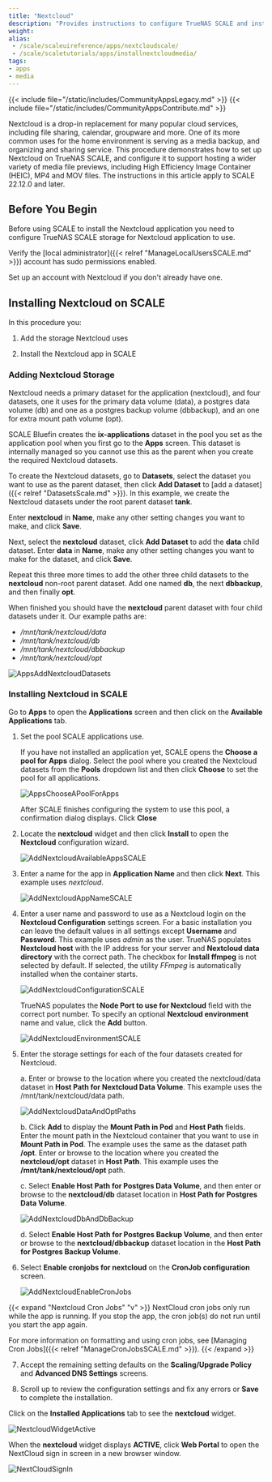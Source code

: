 ```yaml
---
title: "Nextcloud"
description: "Provides instructions to configure TrueNAS SCALE and install Nextcloud to support hosting a wider variety of media file previews such as HEIC, Mp4 and MOV files."
weight:
alias:
 - /scale/scaleuireference/apps/nextcloudscale/
 - /scale/scaletutorials/apps/installnextcloudmedia/
tags:
- apps
- media
---
```


{{< include file="/static/includes/CommunityAppsLegacy.md" >}}
{{< include file="/static/includes/CommunityAppsContribute.md" >}}

Nextcloud is a drop-in replacement for many popular cloud services, including file sharing, calendar, groupware and more.
One of its more common uses for the home environment is serving as a media backup, and organizing and sharing service.
This procedure demonstrates how to set up Nextcloud on TrueNAS SCALE, and configure it to support hosting a wider variety of media file previews, including High Efficiency Image Container (HEIC), MP4 and MOV files.
The instructions in this article apply to SCALE 22.12.0 and later.

## Before You Begin

Before using SCALE to install the Nextcloud application you need to configure TrueNAS SCALE storage for Nextcloud application to use.

Verify the [local administrator]({{< relref "ManageLocalUsersSCALE.md" >}}) account has sudo permissions enabled.

Set up an account with Nextcloud if you don't already have one.

## Installing Nextcloud on SCALE

In this procedure you:

1. Add the storage Nextcloud uses

2. Install the Nextcloud app in SCALE

### Adding Nextcloud Storage

Nextcloud needs a primary dataset for the application (nextcloud), and four datasets, one it uses for the primary data volume (data), a postgres data volume (db) and one as a postgres backup volume (dbbackup), and an one for extra mount path volume (opt).

SCALE Bluefin creates the **ix-applications** dataset in the pool you set as the application pool when you first go to the **Apps** screen. This dataset is internally managed so you cannot use this as the parent when you create the required Nextcloud datasets.

To create the Nextcloud datasets, go to **Datasets**, select the dataset you want to use as the parent dataset, then click **Add Dataset** to [add a dataset]({{< relref "DatasetsScale.md" >}}). In this example, we create the Nextcloud datasets under the root parent dataset **tank**.

Enter **nextcloud** in **Name**, make any other setting changes you want to make, and click **Save**.

Next, select the **nextcloud** dataset, click **Add Dataset** to add the **data** child dataset.
Enter **data** in **Name**, make any other setting changes you want to make for the dataset, and click **Save**.

Repeat this three more times to add the other three child datasets to the **nextcloud** non-root parent dataset.
Add one named **db**, the next **dbbackup**, and then finally **opt**.

When finished you should have the **nextcloud** parent dataset with four child datasets under it. Our example paths are:
* */mnt/tank/nextcloud/data*
* */mnt/tank/nextcloud/db*
* */mnt/tank/nextcloud/dbbackup*
* */mnt/tank/nextcloud/opt*

![AppsAddNextcloudDatasets](/images/SCALE/Datasets/AppsAddNextcloudDatasets.png "Add Nextcloud Storage")

### Installing Nextcloud in SCALE

Go to **Apps** to open the **Applications** screen and then click on the **Available Applications** tab.

1. Set the pool SCALE applications use.

   If you have not installed an application yet, SCALE opens the **Choose a pool for Apps** dialog. Select the pool where you created the Nextcloud datasets from the **Pools** dropdown list and then click **Choose** to set the pool for all applications.

   ![AppsChooseAPoolForApps](/images/SCALE/Apps/AppsChooseAPoolForApps.png "Choose a Pool for Apps")

   After SCALE finishes configuring the system to use this pool, a confirmation dialog displays. Click **Close**

2. Locate the **nextcloud** widget and then click **Install** to open the **Nextcloud** configuration wizard.

   ![AddNextcloudAvailableAppsSCALE](/images/SCALE/Apps/AddNextcloudAvailableAppsSCALE.png "Available Applications")

3. Enter a name for the app in **Application Name** and then click **Next**. This example uses *nextcloud*.

   ![AddNextcloudAppNameSCALE](/images/SCALE/Apps/AddNextcloudAppNameSCALE.png "Add Nextcloud Application Name")

4. Enter a user name and password to use as a Nextcloud login on the **Nextcloud Configuration** settings screen.
   For a basic installation you can leave the default values in all settings except **Username** and **Password**. This example uses *admin* as the user.
   TrueNAS populates **Nextcloud host** with the IP address for your server and **Nextcloud data directory** with the correct path. The checkbox for **Install ffmpeg** is not selected by default. If selected, the utility *FFmpeg* is automatically installed when the container starts.

   ![AddNextcloudConfigurationSCALE](/images/SCALE/Apps/AddNextcloudConfigurationSCALE.png "Add Nextcloud User Name and Password")

    TrueNAS populates the **Node Port to use for Nextcloud** field with the correct port number. To specify an optional **Nextcloud environment** name and value, click the **Add** button.

   ![AddNextcloudEnvironmentSCALE](/images/SCALE/Apps/AddNextcloudEnvironmentSCALE.png "Add Nextcloud Environment")

5. Enter the storage settings for each of the four datasets created for Nextcloud.

   a. Enter or browse to the location where you created the nextcloud/data dataset in **Host Path for Nextcloud Data Volume**. This example uses the /mnt/tank/nextcloud/data path.

      ![AddNextcloudDataAndOptPaths](/images/SCALE/Apps/AddNextcloudDataAndOptPaths.png "Add Nextcloud Data and Opt Paths")

   b. Click **Add** to display the **Mount Path in Pod** and **Host Path** fields.
      Enter the mount path in the Nextcloud container that you want to use in **Mount Path in Pod**. The example uses the same as the dataset path **/opt**.
      Enter or browse to the location where you created the **nextcloud/opt** dataset in **Host Path**. This example uses the **/mnt/tank/nextcloud/opt** path.

   c. Select **Enable Host Path for Postgres Data Volume**, and then enter or browse to the **nextcloud/db** dataset location in **Host Path for Postgres Data Volume**.

      ![AddNextcloudDbAndDbBackup](/images/SCALE/Apps/AddNextcloudDbAndDbBackup.png "Add Nextcloud DB and DBbackup Paths")

   d. Select **Enable Host Path for Postgres Backup Volume**, and then enter or browse to the **nextcloud/dbbackup** dataset location in the **Host Path for Postgres Backup Volume**.

6. Select **Enable cronjobs for nextcloud** on the **CronJob configuration** screen.

   ![AddNextcloudEnableCronJobs](/images/SCALE/Apps/AddNextcloudEnableCronJobs.png "Nextcloud Enable CronJobs")

{{< expand "Nextcloud Cron Jobs" "v" >}}
NextCloud cron jobs only run while the app is running. If you stop the app, the cron job(s) do not run until you start the app again.

For more information on formatting and using cron jobs, see [Managing Cron Jobs]({{< relref "ManageCronJobsSCALE.md" >}}).
{{< /expand >}}

7. Accept the remaining setting defaults on the **Scaling/Upgrade Policy** and **Advanced DNS Settings** screens.

8. Scroll up to review the configuration settings and fix any errors or **Save** to complete the installation.

Click on the **Installed Applications** tab to see the **nextcloud** widget.

![NextcloudWidgetActive](/images/SCALE/Apps/NextcloudWidgetActive.png "Nextcloud Widget Active")

When the **nextcloud** widget displays **ACTIVE**, click **Web Portal** to open the NextCloud sign in screen in a new browser window.

![NextCloudSignIn](/images/SCALE/Login/NextCloudSignIn.png "Nextcloud Sign In Screen")
